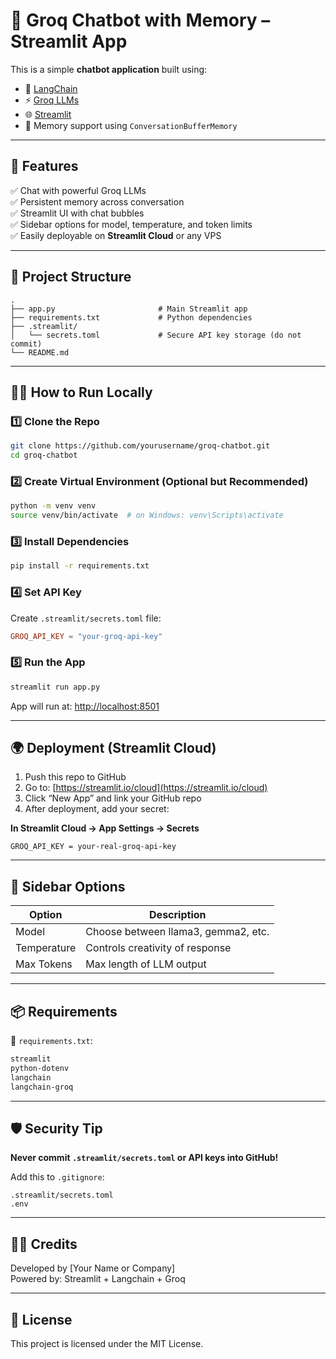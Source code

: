 
# 🤖 Groq Chatbot with Memory – Streamlit App

This is a simple **chatbot application** built using:
- 🧠 [LangChain](https://python.langchain.com)
- ⚡ [Groq LLMs](https://groq.com/)
- 🌐 [Streamlit](https://streamlit.io)
- 🧠 Memory support using `ConversationBufferMemory`

---

## 🚀 Features

✅ Chat with powerful Groq LLMs  
✅ Persistent memory across conversation  
✅ Streamlit UI with chat bubbles  
✅ Sidebar options for model, temperature, and token limits  
✅ Easily deployable on **Streamlit Cloud** or any VPS

---

## 📁 Project Structure

```
.
├── app.py                       # Main Streamlit app
├── requirements.txt             # Python dependencies
├── .streamlit/
│   └── secrets.toml             # Secure API key storage (do not commit)
└── README.md
```

---

## 🧑‍💻 How to Run Locally

### 1️⃣ Clone the Repo

```bash
git clone https://github.com/yourusername/groq-chatbot.git
cd groq-chatbot
```

### 2️⃣ Create Virtual Environment (Optional but Recommended)

```bash
python -m venv venv
source venv/bin/activate  # on Windows: venv\Scripts\activate
```

### 3️⃣ Install Dependencies

```bash
pip install -r requirements.txt
```

### 4️⃣ Set API Key

Create `.streamlit/secrets.toml` file:

```toml
GROQ_API_KEY = "your-groq-api-key"
```

### 5️⃣ Run the App

```bash
streamlit run app.py
```

App will run at: [http://localhost:8501](http://localhost:8501)

---

## 🌍 Deployment (Streamlit Cloud)

1. Push this repo to GitHub
2. Go to: [https://streamlit.io/cloud](https://streamlit.io/cloud)
3. Click “New App” and link your GitHub repo
4. After deployment, add your secret:

**In Streamlit Cloud → App Settings → Secrets**
```
GROQ_API_KEY = your-real-groq-api-key
```

---

## 📌 Sidebar Options

| Option       | Description                            |
|--------------|----------------------------------------|
| Model        | Choose between llama3, gemma2, etc.    |
| Temperature  | Controls creativity of response        |
| Max Tokens   | Max length of LLM output               |

---

## 📦 Requirements

📄 `requirements.txt`:
```txt
streamlit
python-dotenv
langchain
langchain-groq
```

---

## 🛡️ Security Tip

**Never commit `.streamlit/secrets.toml` or API keys into GitHub!**

Add this to `.gitignore`:
```
.streamlit/secrets.toml
.env
```

---

## 👨‍💻 Credits

Developed by [Your Name or Company]  
Powered by: Streamlit + Langchain + Groq

---

## 📄 License

This project is licensed under the MIT License.
